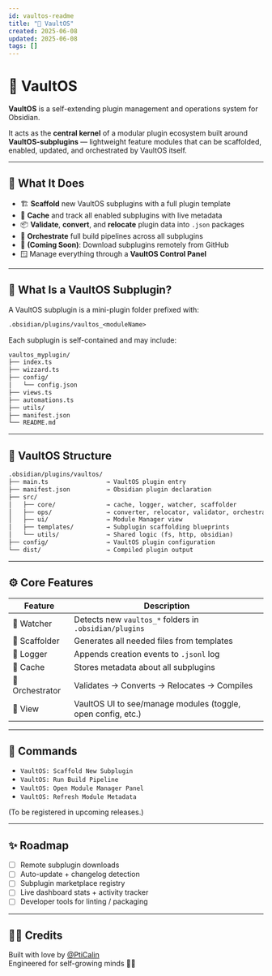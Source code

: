 ```yaml
---
id: vaultos-readme
title: "🧠 VaultOS"
created: 2025-06-08
updated: 2025-06-08
tags: []
---
```


# 🧠 VaultOS

**VaultOS** is a self-extending plugin management and operations system for Obsidian.

It acts as the **central kernel** of a modular plugin ecosystem built around **VaultOS-subplugins** — lightweight feature modules that can be scaffolded, enabled, updated, and orchestrated by VaultOS itself.

---

## 🚀 What It Does

- 🏗️ **Scaffold** new VaultOS subplugins with a full plugin template
- 🧠 **Cache** and track all enabled subplugins with live metadata
- 📦 **Validate**, **convert**, and **relocate** plugin data into `.json` packages
- 🔄 **Orchestrate** full build pipelines across all subplugins
- 📡 **(Coming Soon)**: Download subplugins remotely from GitHub
- 🪟 Manage everything through a **VaultOS Control Panel**

---

## 🧩 What Is a VaultOS Subplugin?

A VaultOS subplugin is a mini-plugin folder prefixed with:

```txt
.obsidian/plugins/vaultos_<moduleName>
```

Each subplugin is self-contained and may include:

```txt
vaultos_myplugin/
├── index.ts
├── wizzard.ts
├── config/
│   └── config.json
├── views.ts
├── automations.ts
├── utils/
├── manifest.json
└── README.md
```

---

## 📂 VaultOS Structure

```txt
.obsidian/plugins/vaultos/
├── main.ts                → VaultOS plugin entry
├── manifest.json          → Obsidian plugin declaration
├── src/
│   ├── core/              → cache, logger, watcher, scaffolder
│   ├── ops/               → converter, relocator, validator, orchestrator
│   ├── ui/                → Module Manager view
│   ├── templates/         → Subplugin scaffolding blueprints
│   └── utils/             → Shared logic (fs, http, obsidian)
├── config/                → VaultOS plugin configuration
└── dist/                  → Compiled plugin output
```

---

## ⚙️ Core Features

| Feature | Description |
|--------|-------------|
| 🔁 Watcher | Detects new `vaultos_*` folders in `.obsidian/plugins` |
| 🧱 Scaffolder | Generates all needed files from templates |
| 📓 Logger | Appends creation events to `.jsonl` log |
| 🧠 Cache | Stores metadata about all subplugins |
| 🔨 Orchestrator | Validates → Converts → Relocates → Compiles |
| 🧩 View | VaultOS UI to see/manage modules (toggle, open config, etc.) |

---

## 🧪 Commands

- `VaultOS: Scaffold New Subplugin`
- `VaultOS: Run Build Pipeline`
- `VaultOS: Open Module Manager Panel`
- `VaultOS: Refresh Module Metadata`

(To be registered in upcoming releases.)

---

## ✨ Roadmap

- [ ] Remote subplugin downloads
- [ ] Auto-update + changelog detection
- [ ] Subplugin marketplace registry
- [ ] Live dashboard stats + activity tracker
- [ ] Developer tools for linting / packaging

---

## 👩‍💻 Credits

Built with love by [@PtiCalin](https://github.com/PtiCalin)  
Engineered for self-growing minds 🧠✨
